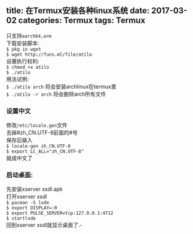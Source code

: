 title: 在Termux安装各种linux系统
date: 2017-03-02
categories: Termux
tags: Termux
---
只支持`aarch64,arm`    
下载安装脚本:   
`$ pkg in wget`   
`$ wget http://funs.ml/file/atilo`   
设置执行权利:   
`$ chmod +x atilo`   
`$ ./atilo`   
用法试例:   
`$ ./atilo arch`   将会安装archlinux在termux里   
`$ ./atilo -r arch`    将会删除arch所有文件   

### 设置中文
修改`/etc/locale.gen`文件   
去掉#zh_CN.UTF-8前面的#号   
保存后输入   
`$ locale-gen zh_CN.UTF-8`   
`$ export LC_ALL="zh_CN.UTF-8"`   
就成中文了   

### 启动桌面:
先安装xserver xsdl.apk    
打开xserver xsdl   
`$ pacman -S lxde`   
`$ export DISPLAY=:0`   
`$ export PULSE_SERVER=tcp:127.0.0.1:4712`   
`$ startlxde`   
回到xserver xsdl就显示桌面了.-   
